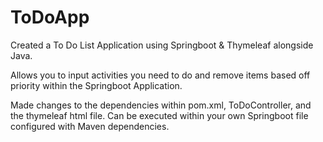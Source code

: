 # ToDoApp
Created a To Do List Application using Springboot & Thymeleaf alongside Java. 

Allows you to input activities you need to do and remove items based off priority within the Springboot Application.

Made changes to the dependencies within pom.xml, ToDoController, and the thymeleaf html file. Can be executed within your own Springboot file configured with Maven dependencies.
